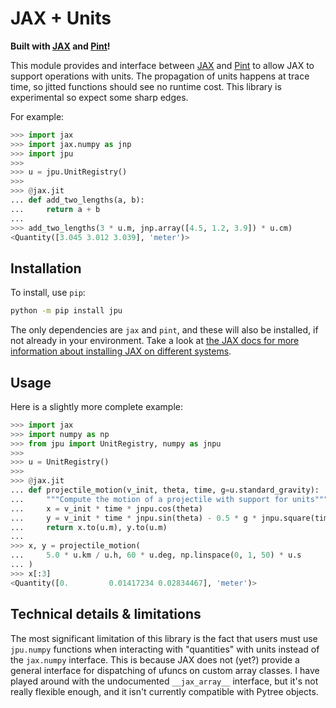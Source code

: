 # JAX + Units

**Built with [JAX](https://jax.readthedocs.io) and
[Pint](https://pint.readthedocs.io)!**

This module provides and interface between [JAX](https://jax.readthedocs.io) and
[Pint](https://pint.readthedocs.io) to allow JAX to support operations with
units. The propagation of units happens at trace time, so jitted functions
should see no runtime cost. This library is experimental so expect some sharp
edges.

For example:

```python
>>> import jax
>>> import jax.numpy as jnp
>>> import jpu
>>>
>>> u = jpu.UnitRegistry()
>>>
>>> @jax.jit
... def add_two_lengths(a, b):
...     return a + b
...
>>> add_two_lengths(3 * u.m, jnp.array([4.5, 1.2, 3.9]) * u.cm)
<Quantity([3.045 3.012 3.039], 'meter')>

```

## Installation

To install, use `pip`:

```bash
python -m pip install jpu
```

The only dependencies are `jax` and `pint`, and these will also be installed, if
not already in your environment. Take a look at [the JAX docs for more
information about installing JAX on different
systems](https://github.com/google/jax#installation).

## Usage

Here is a slightly more complete example:

```python
>>> import jax
>>> import numpy as np
>>> from jpu import UnitRegistry, numpy as jnpu
>>>
>>> u = UnitRegistry()
>>>
>>> @jax.jit
... def projectile_motion(v_init, theta, time, g=u.standard_gravity):
...     """Compute the motion of a projectile with support for units"""
...     x = v_init * time * jnpu.cos(theta)
...     y = v_init * time * jnpu.sin(theta) - 0.5 * g * jnpu.square(time)
...     return x.to(u.m), y.to(u.m)
...
>>> x, y = projectile_motion(
...     5.0 * u.km / u.h, 60 * u.deg, np.linspace(0, 1, 50) * u.s
... )
>>> x[:3]
<Quantity([0.         0.01417234 0.02834467], 'meter')>

```

## Technical details & limitations

The most significant limitation of this library is the fact that users must use
`jpu.numpy` functions when interacting with "quantities" with units instead of
the `jax.numpy` interface. This is because JAX does not (yet?) provide a general
interface for dispatching of ufuncs on custom array classes. I have played
around with the undocumented `__jax_array__` interface, but it's not really
flexible enough, and it isn't currently compatible with Pytree objects.

